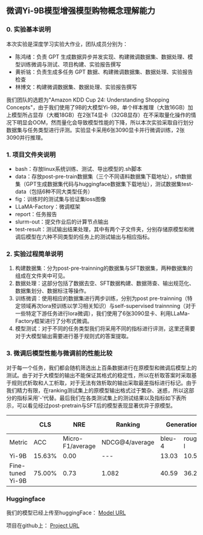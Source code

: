 ## 微调Yi-9B模型增强模型购物概念理解能力
### 0. 实验基本说明
本次实验是深度学习实验大作业，团队成员分别为：
- 陈鸿绪：负责 GPT 生成数据异步并发实现、构建微调数据集、数据处理、模型训练微调与测试、项目构建、实验报告撰写
- 黄祈铭：负责生成多任务 GPT 数据、构建微调数据集、数据处理、实验报告检查
- 林博文：构建微调数据集、数据处理、实验报告撰写

我们团队的选题为"Amazon KDD Cup 24: Understanding Shopping Concepts"，由于我们使用了9B的大模型Yi-9B，单个样本推理（大致16GB）加上模型所占显存（大概18GB）在2张T4显卡（32GB显存）在不采取量化操作的情况下明显会OOM，然而量化会导致模型性能的下降，所以本次实验采取自行划分数据集与任务类型进行评测。实验显卡采用6张3090显卡并行微调训练，2张3090并行推理。
### 1. 项目文件夹说明
- bash：存放linux系统训练、测试、导出模型的.sh脚本
- data：存放post-pre-train数据集（三个不同语料数据集下载地址），sft数据集（GPT生成数据集代码与huggingface数据集下载地址），测试数据集test-data（包括6种不同大类型任务）
- fig：训练时的测试集与验证集loss图像
- LLaMA-Factory：微调框架
- report：任务报告
- slurm-out：提交作业后的计算节点输出
- test-result：测试输出结果处理，其中有两个子文件夹，分别存储原模型和微调后模型在六种不同类型的任务上的测试输出与相应指标。
### 2. 实验过程简单说明
1. 构建数据集：分为post-pre-trainning的数据集与SFT数据集，两种数据集的组成在文件夹中可见。
2. 数据处理：这部分包括了数据去空、SFT数据构建、数据筛查、输出规范化、数据集划分、数据标注等操作。
3. 训练微调：使用相应的数据集进行两步训练，分别为post pre-trainning（特定领域再次lora预训练以学习相关知识）与self-supervised trainnning（对于一些特定下游任务进行lora微调），我们使用了6张3090显卡、利用LLaMa-Factory框架进行了分布式微调。
4. 模型测试：对于不同的任务类型我们将采用不同的指标进行评测，这里还需要对于大模型输出需要进行基于规则式的答案提取。

### 3. 微调后模型性能与微调前的性能比较
对于每一个任务，我们都会随机筛选出上百条数据进行在原模型和微调后模型上的测试。由于对于大模型的输出不能保证其格式的稳定性，所以在析取答案时采取基于规则式析取和人工析取，对于无法有效析取的输出采取最差指标进行标记。由于我们精力有限，在ranking测试集上的原模型输出格式过于繁杂、迷惑，所以这部分的指标采用'-'代替。最后我们在各类测试集上的测试结果以及指标如下表所示，可以看见经过post-pretrain与SFT后的模型表现显著优异于原模型。


<table class="tg"><thead>
  <tr>
    <th class="tg-0pky"></th>
    <th class="tg-0pky">CLS</th>
    <th class="tg-0pky">NRE</th>
    <th class="tg-0pky">Ranking</th>
    <th class="tg-0pky" colspan="2">Generation</th>
    <th class="tg-0pky">multi-choice</th>
    <th class="tg-0pky">retrieval</th>
  </tr></thead>
<tbody>
  <tr>
    <td class="tg-0pky">Metric</td>
    <td class="tg-0pky">ACC</td>
    <td class="tg-0pky">Micro-F1/average</td>
    <td class="tg-0pky">NDCG@4/average</td>
    <td class="tg-0pky">bleu-4</td>
    <td class="tg-0pky">rouge-l</td>
    <td class="tg-0pky">ACC</td>
    <td class="tg-0pky">Hit@3/average</td>
  </tr>
  <tr>
    <td class="tg-0pky">Yi-9B</td>
    <td class="tg-0pky">15.63%</td>
    <td class="tg-0pky">0.00</td>
    <td class="tg-0pky">---</td>
    <td class="tg-0pky">13.03</td>
    <td class="tg-0pky">10.55</td>
    <td class="tg-0pky">34.66%</td>
    <td class="tg-0pky">1.028</td>
  </tr>
  <tr>
    <td class="tg-0pky">Fine-tuned Yi-9B</td>
    <td class="tg-0pky">75.00%</td>
    <td class="tg-0pky">0.73</td>
    <td class="tg-0pky">1.082</td>
    <td class="tg-0pky">40.59</td>
    <td class="tg-0pky">36.24</td>
    <td class="tg-0pky">80.11%</td>
    <td class="tg-0pky">2.271</td>
  </tr>
</tbody></table>


### Huggingface
我们的模型已经上传至huggingFace：
[Model URL](https://huggingface.co/Daxuxu36/Yi-9B-Understanding-Shopping-Concepts) 

项目在github上：
[Project URL](https://github.com/ustcchx/Yi-9B-Understanding-Shopping-Concepts)